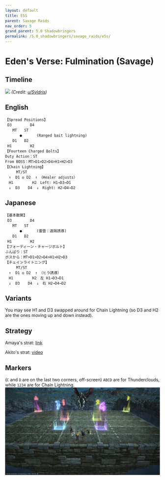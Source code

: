 ```yaml
---
layout: default
title: E5S
parent: Savage Raids
nav_order: 5
grand_parent: 5.0 Shadowbringers
permalink: /5.0_shadowbringers/savage_raids/e5s/
---
```


# Eden's Verse: Fulmination (Savage)

## Timeline

![](https://preview.redd.it/ztaf3o390qn41.png?width=2450&format=png&auto=webp&s=55c6e6ac8997d668cde7ad252e8921333154cddc)
*(Credit: [u/Syldris](https://www.reddit.com/r/ffxiv/comments/fl51xi/e5s_timeline_image/))*

## English
```
【Spread Positions】
 D3　　　　　D4
　　MT　　ST
　　　　●　　　　(Ranged bait lightning)
　　D1　　D2
 H1　　　　　H2
【Fourteen Charged Bolts】
Duty Action：ST
From BOSS：MT>D1>D2>D4>H1>H2>D3
【Chain Lightning】
　　　MT/ST
　↑  D1 ◎ D2  ↑　（Healer adjusts）
　H1　　　　  H2　Left: H1→D3→D1
　↓  D3　  D4  ↓　Right: H2→D4→D2
```

## Japanese
```
【基本散開】
 D3　　　　　D4
　　MT　　ST
　　　　●　　　　(雷雲：遠隔誘導)
　　D1　　D2
 H1　　　　　H2
【フォーディーン・チャージボルト】
ふんばり：ST
ボスから：MT>D1>D2>D4>H1>H2>D3
【チェインライトニング】
　　　MT/ST
　↑  D1 ◎ D2  ↑　（ヒラ誘導）
　H1　　　　  H2　左 H1→D3→D1
　↓  D3　  D4  ↓　右 H2→D4→D2
```

## Variants

You may see H1 and D3 swapped around for Chain Lightning (so D3 and H2 are the ones moving up and down instead).

## Strategy

Amaya's strat: [link](https://na.finalfantasyxiv.com/lodestone/character/9416493/blog/4353949/)

Akito's strat: [video](https://youtu.be/0LTiI3Ft-xw)

## Markers

(`C` and `D` are on the last two corners, off-screen)
`ABCD` are for Thunderclouds, while `1234` are for Chain Lightning.
![](images/markers.jpg)